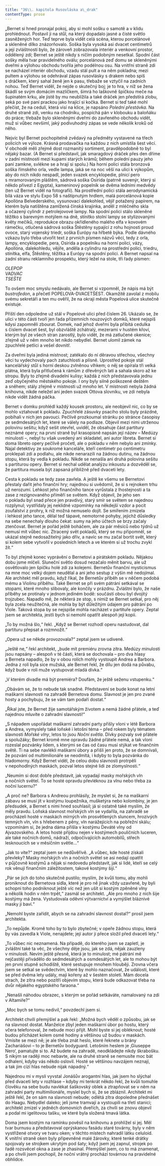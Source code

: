 ```yaml
---
title: "36\\. kapitola Rusovláska a\_drak"
contentType: prose
---
```


<section>

„Bernet si hned pronajal pokoj, aby si mohl sošku o samotě a v klidu prohlédnout. Postavil ji na stůl, na který dopadalo jasné a čisté světlo zasněžených hor. Teď teprve byla vidět celá scéna, kterou porcelánové a skleněné dílko znázorňovalo. Soška byla vysoká asi dvacet centimetrů a její zvláštností bylo, že zároveň zobrazovala interiér a venkovní prostor, oddělený zdí; Bernet se ještě nikdy s ničím podobným nesetkal. Spodní část sošky měla tvar pravidelného oválu; porcelánová zeď domu se skleněnými dveřmi a výlohou obchodu tvořila jeho podélnou osu. Na vnitřní straně zdi se nacházel interiér obchodu, vzadu stál pult a na něm pokladna; mezi pultem a výlohou se odehrával zápas rusovlásky s drakem nebo spíš s dráčkem, který sahal ženě jen k pasu, třebaže se vztyčil na zadních nohou. Teď Bernet viděl, že nejde o skutečný boj; je to hra, v níž se žena škádlí se svým domácím mazlíčkem, šimrá ho laškovně špičkou meče na šupinatém krku, ale jistě by mu neublížila a také dráček jen předstírá zlobu, seká po své paní prackou jako hrající si kočka. Bernet si teď také mohl přečíst, že na ceduli, která visí na klice, je napsáno _Polední přestávka_. Na druhé straně zdi, venku na chodníku, pospíchá pán v klobouku a baloňáku do práce; třebaže bylo skleněnými dveřmi do zavřeného obchodu vidět, muž si vůbec nevšiml, jaký podivuhodný zápas se vede několik kroků od něho.

Nejvíc byl Bernet pochopitelně zvědavý na předměty vystavené na třech policích ve výloze. Krásná prodavačka na každou z nich umístila šest věcí. V obchodě měli zřejmě dost rozmanitý sortiment, pravděpodobně to byl nějaký bazar. (A Bernet si představil, jak smaragdový dráček přes den dříme v zadní místnosti mezi kupami starých krámů; během polední pauzy jeho paní zamkne, svlékne se a hrají si spolu.) Na horní polici stála bronzová soška římského orla, vedle lampa, jaká se na noc věší na ulici k výkopům, aby do nich nikdo nespadl, jeden svazek encyklopedie, plnicí pero s mramorovaným pláštěm, sádrová soška Osirida (patrně suvenýr, který si někdo přivezl z Egypta), kameninový popelník se dvěma ledními medvědy (ten už Bernet viděl na fotografii). Na prostřední polici stála aerodynamická bílá váza ve stylu Expo 58 s naštípnutým hrdlem, malá porcelánová kopie Apollóna Belvederského, vysunovací dalekohled, vějíř potažený papírem, na kterém byla natištěna zamlžená čínská krajinka, anděl z mléčného skla a očazený cylindr z petrolejovové lampy. Na spodní polici stálo skleněné těžítko s barevným motýlem na dně, stínítko stolní lampy se stylizovanými květy mečíků, reprodukce obrazu okřídleného malého elfa v kovovém rámečku, otlučená sádrová soška Štěstěny sypající z rohu hojnosti proud ovoce, starý vojenský triedr, soška Európy na hřbetě býka. Podle dávného vzkazu bylo třeba utvořit text z prvních písmen názvů věcí, tedy z orla, lampy, encyklopedie, pera, Osirida a popelníku na horní polici, vázy, Apollóna, dalekohledu, vějíře, anděla a cylindru na prostřední polici, triedru, stínítka, elfa, Štěstěny, těžítka a Európy na spodní polici. A Bernet napsal na zadní stranu reklamního prospektu, který ležel na stole, tři řady písmen:

</section>

<section>

_OLEPOP  
VADVAC  
TSEŠTE_

</section>

<section>

To ovšem moc smyslu nedávalo, ale Bernet si vzpomněl, že nápis má být _bustrofedon_, a přečetl POPELOVA-DVACETŠEST. Okamžitě zavolal z mobilu svému sekretáři a ten mu ověřil, že na okraji města Popelová ulice skutečně existuje.

Příští den odpoledne už stál v Popelové ulici před číslem 26. Ukázalo se, že ulici v této části tvoří jen řada přízemních nouzových domků, které nejspíš kdysi zapomněli zbourat. Domek, nad jehož dveřmi byla přibitá cedulka s číslem dvacet šest, byl obzvláště zchátralý, mezerami v hustém křoví, kterým byl ze všech stran zarostlý, bylo vidět, že má zatlučené okenice; zřejmě už v něm mnoho let nikdo nebydlel. Bernet ulomil zámek na zpuchřelé petlici a vešel dovnitř.

Za dveřmi byla jediná místnost; zatékalo do ní děravou střechou, všechny věci tu vydechovaly pach zatuchlosti a plísně. Uprostřed pokoje stál kancelářský stůl s horní deskou zvlněnou vlhkem; o něj se opírala tři velká plátna, která byla přitlučená k rámům z dřevěných latí a sahala skoro až ke stropu. Byly to zřejmě divadelní kulisy; každá z nich představovala jednu zeď obyčejného městského pokoje. I ony byly silně poškozené deštěm a sněhem; stály zřejmě v místnosti už mnoho let. V místnosti nebyla žádná knihovna, nikde neležel ani jeden svazek Ottova slovníku, ve zdi nebyla nikde vidět žádná páčka.

Bernet v domku prohlédl každý kousek prostoru, ale neobjevil nic, co by se mohlo vztahovat k pokladu. Zpuchřelé zásuvky psacího stolu byly prázdné, pobíhali v nich jen pavouci. Pečlivě prozkoumal stránku po stránce časopisy ze sedmdesátých let, které se válely na podlaze. Objevil mezi nimi utrženou polovinu sešitu; když sešit otevřel, uviděl, že obsahuje část partitury neznámé opery; na první straně byl krasopisně napsán její název – Medúzy minulosti –, nebyl tu však uvedený ani skladatel, ani autor libreta. Bernet si doma libreto opery pečlivě pročetl, ale o pokladu v něm nebylo ani zmínky. Najal detektivy ze soukromé kanceláře, kteří centimetr po centimetru proklepali zdi a podlahu, ale nikde nenarazili na žádnou dutinu, na žádnou stopu, která by vedla k pokladu. Nikde se nenašla ani druhá polovina sešitu s partiturou opery. Bernet si nechal udělat analýzu inkoustu a dozvěděl se, že partitura musela být zapsaná přibližně před dvaceti lety.

Cesta k pokladu se tedy zase zavřela. A ještě ke všemu se Bernetovi přestaly dařit jeho finanční hry; najednou si uvědomil, že si s rejnokem trhu už nerozumí. Lehkost jeho finančního tance vyrůstala z lhostejnosti a ta zase z rezignovaného příměří se světem. Když objevil, že jeho sen o pokladu byl snad přece jen pravdivý, starý smír se světem se najednou rozplynul; vystřídaly jej neklidné vzpomínky na někdejší vzdor a pocit zoufalství z prohry, k níž možná nemuselo dojít. Se smířením zmizela i lehkost jeho tance, dělal teď tápavé, nemotorné pohyby, jejichž důsledky na sebe nenechaly dlouho čekat: sumy na jeho účtech se brzy začaly ztenčovat. Bernet je pořád ještě boháčem, ale za pár měsíců nebo týdnů už nemusí mít vůbec nic. Ztracený svět pokladů, který se mu připomněl, se ukázal stejně nedosažitelný jako dřív, a navíc se mu začal bortit svět, který si kolem sebe vytvořil v posledních letech a ve kterém si už trochu zvykl žít.“

To byl zřejmě konec vyprávění o Bernetovi a pirátském pokladu. Nějakou dobu jsme mlčeli. Sluneční světlo dosud nezačalo měnit barvu, ale už osvětlovalo jen špičku holé zdi za kolejemi. Bernetův finanční mysticismus na mne moc velký dojem neudělal a ani jeho sestup z výšin mě nedojímal. Ale architekt měl pravdu, když říkal, že Bernetův příběh se v něčem podobá mému a Violinu příběhu. Také Bernet se při svém pátrání setkával se stopami, které mnoho slibovaly, ale končily v prázdnu. Zvláštní bylo, že naše příběhy se protínaly v jednom jediném bodě: součástí obou byl dvojitý trojzubec. Napadlo mě, že některá ze stop, s nimiž se Bernet setkal, pro něj byla zcela neužitečná, ale mohla by být důležitým údajem pro pátrání po Viole. Taková stopa by se nejspíše mohla nacházet v partituře opery. Zeptal jsem se architekta, jestli bych si nemohl opatřit alespoň její kopii.

„To by možná šlo,“ řekl. „Když se Bernet rozhodl operu nastudovat, dal partituru přepsat a rozmnožit.“

„Opera už se někde provozovala?“ zeptal jsem se udiveně.

„Ještě ne,“ řekl architekt, „bude mít premiéru zrovna zítra. Medúzy minulosti jsou napsány – alespoň v té části, která se dochovala – pro dva hlasy a Berneta napadlo, že by v obou rolích mohly vystoupit Andrea a Barbora. Jedna z rolí byla sice mužská, ale Bernet řekl, že dílu jen dodá na půvabu, když bude v roli muže vystupovat mladá dívka.“

„V kterém divadle má být premiéra? Doufám, že ještě seženu vstupenku.“

„Obávám se, že to nebude tak snadné. Představení se bude konat na letní maškarní slavnosti na zahradě Bernetova domu. Slavnost je jen pro zvané hosty a pochybuju, že se vám tam podaří dostat.“

„Říkal jste, že Bernet žije samotářským životem a nemá žádné přátele, a teď najednou mluvíte o zahradní slavnosti!“

„S nápadem uspořádat maškarní zahradní party přišly vloni v létě Barbora a Andrea, vymyslely také loňské i letošní téma – před rokem byly tématem slavnosti _Mořské vlny_, letos to jsou _Noční světla_. Dívky pozvaly své přátele a spolužáky; Bernet kromě mne opravdu žádné přátele nemá, a tak vloni rozeslal pozvánky lidem, s kterými se čas od času musí stýkat ve finančním světě. Ti na sebe navlékli maškarní úbory a přišli jen proto, že se domnívali, že pozvání od multimilionáře se neodmítá, i kdyby to byla pozvánka do hladomorny. Když Bernet viděl, že celou dobu slavnosti protrpěli v nepohodlných maskách, pozval letos stejné lidi ze zlomyslnosti.“

„Neumím si dost dobře představit, jak vypadají masky mořských vln a nočních světel. To se hosté opravdu převléknou za vlnu nebo třeba za noční lucernu?“

„A proč ne? Barbora s Andreou prohlásily, že myslet si, že na maškarní zábavu se musí jít v kostýmu loupežníka, mušketýra nebo kolombíny, je jen předsudek, a Bernet s nimi hned souhlasil; já si ostatně také myslím, že měly pravdu. Loňská slavnost mořských vln se vydařila, na zahradě se procházeli hosté v maskách mírných vln prosvětlených sluncem, hrozivých temných vln, vln s hřebenem z pěny, vln narážejících na pobřežní skálu; vzpomínám si, že jedna dáma přišla v kostýmu Deváté vlny od Ajvazovského. A letos hosté přijdou nejen v kostýmech pouličních luceren, ale také nočních domů, nádraží, odpočívajících automobilů, střech lesknoucích se v měsíčním světle…“

„Jak to víte?“ zeptal jsem se nedůvěřivě. „A vůbec, kde hosté získali převleky? Masky mořských vln a nočních světel se asi nedají opatřit v půjčovně kostýmů a nějak si nedovedu představit, jak si lidé, kteří se celý rok věnují finančním záležitostem, takové kostýmy šijí.“

„Pár se jich do toho skutečně pustilo; myslím, že kvůli tomu, aby mohli proniknout do Bernetova sídla, které je pro ně jinak vždy uzavřené, by byli schopni toho podniknout ještě víc než jen ušít si kostým zpěněné vlny a několik hodin v něm trpět,“ zasmál se architekt. „Ale pro mnoho z nich šije kostýmy má žena. Vystudovala oděvní výtvarnictví a vymýšlet bláznivé masky ji baví.“

„Nemohl byste zařídit, abych se na zahradní slavnost dostal?“ prosil jsem architekta.

„To nepůjde. Kromě toho by to bylo zbytečné; v opeře žádnou stopu, která by vás zavedla k Viole, nenajdete; její autor ji přece složil před dvaceti lety.“

„To vůbec nic neznamená. Na případě, do kterého jsem se zapletl, je zvláštní také ta věc, že všechny děje jsou, jak se zdá, nějak zauzleny v minulosti. Nevím ještě přesně, která je to minulost; mé pátrání mě nejčastěji přivádělo do sedmdesátých a osmdesátých let, ale to mohou být jen první stupně schodiště, které sestupuje mnohem hlouběji. Zrovna včera jsem se setkal se svědectvím, které by mohlo naznačovat, že události, které se před dvěma lety udály, mají kořeny až v šestém století. Mám docela strach, že zítra nebo pozítří objevím stopu, která bude odkazovat třeba na dvůr nějakého egyptského faraona.“

„Nenašli náhodou obrazec, s kterým se pořád setkáváte, namalovaný na zdi v Altamiře?“

„Moc bych se tomu nedivil,“ povzdechl jsem si.

Architekt chvíli přemýšlel a pak řekl: „Možná bych věděl o způsobu, jak se na slavnost dostat. Manželce zbyl jeden maškarní úbor po hostu, který včera telefonoval, že nebude moci přijít. Mohl byste si jej obléknout; hosté budou přicházet kolem osmé hodiny a většinou už budou v maskách. Vmísíte se mezi ně; je ale třeba znát heslo, které řeknete u brány Zachariášovi – to je Bernetův bodyguard. Letošním heslem je ‚Giuseppe Nero‘, pamatujte si to. Až budete na zahradě, neodkládejte nikdy škrabošku. S nikým se raději moc nebavte, ale na druhé straně se nemusíte moc bát odhalení, kdyby vás někdo oslovil. Hosté se většinou navzájem neznají, a tak jim cizí hlas nebude nijak nápadný.“

Najednou mi v mysli vyvstal Jonášův arogantní hlas, jak jsem ho slýchal před dvaceti lety v rozhlase – kdyby mi tenkrát někdo řekl, že kvůli tomuhle člověku na sebe budu navlékat šaškovský oblek a ztrapňovat se v něm na zahradní party multimilionáře, myslel bych si, že se zbláznil. Architekt mi ještě řekl, že on sám na slavnosti nebude; odlétá zítra dopoledne přednášet do Haagu. Nebydlel daleko; jeli jsme tramvají a vystoupili na třetí stanici; architekt zmizel v jedněch domovních dveřích, za chvíli se znovu objevil a podal mi igelitovou tašku, ve které byla složená tmavá látka.

Doma jsem kostým na ramínku pověsil na knihovnu a prohlížel si jej. Měl tvar burnusu a představoval oprýskanou fasádu staré továrny, byly v něm vystřižené otvory ve tvaru oken; v těchto místech nahradil látku celuloid. K vnitřní straně oken byly připevněné malé žárovky, které tenké drátky spojovaly se strojkem ukrytým pod šaty; když jsem jej zapnul, strojek po řadě rozsvěcel okna a zase je zhasínal. Přemýšlel jsem, co to má znamenat, a po chvíli jsem pochopil, že noční vrátný prochází továrnou na pravidelné obhlídce.

</section>
